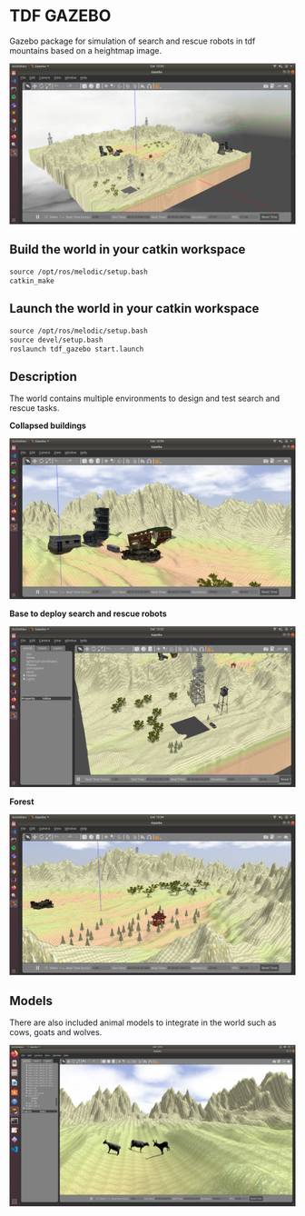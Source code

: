 # TDF GAZEBO
Gazebo package for simulation of search and rescue robots in tdf mountains based on a heightmap image.

![tdf_world](img/world.png)

## Build the world in your catkin workspace
```
source /opt/ros/melodic/setup.bash
catkin_make
```

## Launch the world in your catkin workspace
```
source /opt/ros/melodic/setup.bash
source devel/setup.bash
roslaunch tdf_gazebo start.launch
```

## Description
The world contains multiple environments to design and test search and rescue tasks.

**Collapsed buildings**

![tdf_world](img/ruins.png)

**Base to deploy search and rescue robots**

![tdf_world](img/base.png)

**Forest**

![tdf_world](img/forest.png)

## Models
There are also included animal models to integrate in the world such as cows, goats and wolves. 

![tdf_world](img/animals.png)
